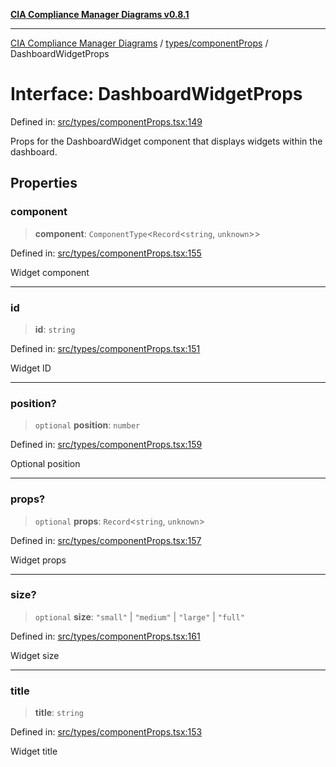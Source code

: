 [**CIA Compliance Manager Diagrams v0.8.1**](../../../README.md)

***

[CIA Compliance Manager Diagrams](../../../modules.md) / [types/componentProps](../README.md) / DashboardWidgetProps

# Interface: DashboardWidgetProps

Defined in: [src/types/componentProps.tsx:149](https://github.com/Hack23/cia-compliance-manager/blob/4236f4375d9cfb0505c191818eeb5443ec527132/src/types/componentProps.tsx#L149)

Props for the DashboardWidget component that displays widgets within the dashboard.

## Properties

### component

> **component**: `ComponentType`\<`Record`\<`string`, `unknown`\>\>

Defined in: [src/types/componentProps.tsx:155](https://github.com/Hack23/cia-compliance-manager/blob/4236f4375d9cfb0505c191818eeb5443ec527132/src/types/componentProps.tsx#L155)

Widget component

***

### id

> **id**: `string`

Defined in: [src/types/componentProps.tsx:151](https://github.com/Hack23/cia-compliance-manager/blob/4236f4375d9cfb0505c191818eeb5443ec527132/src/types/componentProps.tsx#L151)

Widget ID

***

### position?

> `optional` **position**: `number`

Defined in: [src/types/componentProps.tsx:159](https://github.com/Hack23/cia-compliance-manager/blob/4236f4375d9cfb0505c191818eeb5443ec527132/src/types/componentProps.tsx#L159)

Optional position

***

### props?

> `optional` **props**: `Record`\<`string`, `unknown`\>

Defined in: [src/types/componentProps.tsx:157](https://github.com/Hack23/cia-compliance-manager/blob/4236f4375d9cfb0505c191818eeb5443ec527132/src/types/componentProps.tsx#L157)

Widget props

***

### size?

> `optional` **size**: `"small"` \| `"medium"` \| `"large"` \| `"full"`

Defined in: [src/types/componentProps.tsx:161](https://github.com/Hack23/cia-compliance-manager/blob/4236f4375d9cfb0505c191818eeb5443ec527132/src/types/componentProps.tsx#L161)

Widget size

***

### title

> **title**: `string`

Defined in: [src/types/componentProps.tsx:153](https://github.com/Hack23/cia-compliance-manager/blob/4236f4375d9cfb0505c191818eeb5443ec527132/src/types/componentProps.tsx#L153)

Widget title
